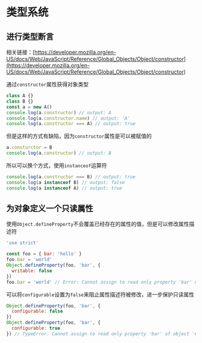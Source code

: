 # 类型系统
## 进行类型断言

相关链接：[https://developer.mozilla.org/en-US/docs/Web/JavaScript/Reference/Global_Objects/Object/constructor](<https://developer.mozilla.org/en-US/docs/Web/JavaScript/Reference/Global_Objects/Object/constructor>)

通过`constructor`属性获得对象类型

```JavaScript
class A {}
class B {}
const a = new A()
console.log(a.constructor) // output: A
console.log(a.constructor.name) // output: 'A'
console.log(a.constructor === A) // output: true
```


但是这样的方式有缺陷，因为`constructor`属性是可以被赋值的

```JavaScript
a.consturctor = B
console.log(a.constructor) // output: B

```


所以可以换个方式，使用`instanceof`运算符

```JavaScript
console.log(a.constructor === B) // output: true
console.log(a instanceof B) // output: false
console.log(a instanceof A) // output: true
```


## 为对象定义一个只读属性

使用`Object.defineProperty`不会覆盖已经存在的属性的值，但是可以修改属性描述符

```JavaScript
'use strict'

const foo = { bar: 'hello' }
foo.bar = 'world'
Object.defineProperty(foo, 'bar', {
  writable: false
})
foo.bar = 'world' // Error: Cannot assign to read only property 'bar' of object '#<Object>'
```


可以将`configurable`设置为`false`来阻止属性描述符被修改，进一步保护只读属性

```JavaScript
Object.defineProperty(foo, 'bar', {
  configurable: false
})
Object.defineProperty(foo, 'bar', {
  configurable: true
}) // TypeError: Cannot assign to read only property 'bar' of object '#<Object>'

```



